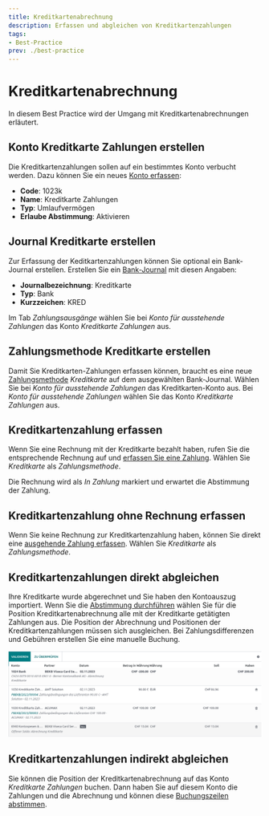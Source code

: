 ```yaml
---
title: Kreditkartenabrechnung
description: Erfassen und abgleichen von Kreditkartenzahlungen
tags:
- Best-Practice
prev: ./best-practice
---
```


# Kreditkartenabrechnung

In diesem Best Practice wird der Umgang mit Kreditkartenabrechnungen erläutert.

## Konto Kreditkarte Zahlungen erstellen

Die Kreditkartenzahlungen sollen auf ein bestimmtes Konto verbucht werden. Dazu können Sie ein neues [Konto erfassen](Accounting%20Finance.md#Konto%20erfassen):

* **Code**: 1023k
* **Name**: Kreditkarte Zahlungen
* **Typ**: Umlaufvermögen
* **Erlaube Abstimmung**: Aktivieren

## Journal Kreditkarte erstellen

Zur Erfassung der Keditkartenzahlungen können Sie optional ein Bank-Journal erstellen. Erstellen Sie ein [Bank-Journal](Accounting.md#Bank-Journal%20erfassen) mit diesen Angaben:

* **Journalbezeichnung**: Kreditkarte
* **Typ**: Bank
* **Kurzzeichen**: KRED

Im Tab *Zahlungsausgänge* wählen Sie bei *Konto für ausstehende Zahlungen* das Konto *Kreditkarte Zahlungen* aus.

## Zahlungsmethode Kreditkarte erstellen

Damit Sie Kreditkarten-Zahlungen erfassen können, braucht es eine neue [Zahlungsmethode](Accounting%20Payments.md#Zahlungsmethode%20für%20Lieferantenrechnungen%20hinzufügen) *Kreditkarte* auf dem ausgewählten Bank-Journal. Wählen Sie bei *Konto für ausstehende Zahlungen* das Kreditkarten-Konto aus. Bei *Konto für ausstehende Zahlungen* wählen Sie das Konto *Kreditkarte Zahlungen* aus.

## Kreditkartenzahlung erfassen

Wenn Sie eine Rechnung mit der Kreditkarte bezahlt haben, rufen Sie die entsprechende Rechnung auf und [erfassen Sie eine Zahlung](Invoicing.md#Zahlung%20erfassen). Wählen Sie *Kreditkarte* als *Zahlungsmethode*.

Die Rechnung wird als *In Zahlung* markiert und erwartet die Abstimmung der Zahlung.

## Kreditkartenzahlung ohne Rechnung erfassen

Wenn Sie keine Rechnung zur Kreditkartenzahlung haben, können Sie direkt eine [ausgehende Zahlung erfassen](Accounting%20Payments.md#Ausgehende%20Zahlung%20erfassen). Wählen Sie *Kreditkarte* als *Zahlungsmethode*.

## Kreditkartenzahlungen direkt abgleichen

Ihre Kreditkarte wurde abgerechnet und Sie haben den Kontoauszug importiert. Wenn Sie die [Abstimmung durchführen](Accounting%20Reconcile.md#Abstimmung%20durchführen) wählen Sie für die Position Kreditkartenabrechnung alle mit der Kreditkarte getätigten Zahlungen aus.
Die Position der Abrechnung und Positionen der Kreditkartenzahlungen müssen sich ausgleichen. Bei Zahlungsdifferenzen und Gebühren erstellen Sie eine manuelle Buchung.

![](attachments/Best%20Practice%20Creditcard%20Payment%20Reconcile.png)

## Kreditkartenzahlungen indirekt abgleichen

Sie können die Position der Kreditkartenabrechnung auf das Konto *Kreditkarte Zahlungen* buchen. Dann haben Sie auf diesem Konto die Zahlungen und die Abrechnung und können diese [Buchungszeilen abstimmen](Accounting%20Reconcile.md#Buchungszeilen%20abstimmen).